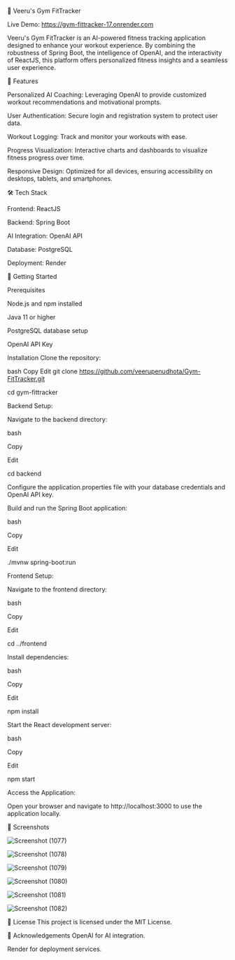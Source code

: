 💪 Veeru's Gym FitTracker

Live Demo: https://gym-fittracker-17.onrender.com

Veeru's Gym FitTracker is an AI-powered fitness tracking application designed to enhance your workout experience. By combining the robustness of Spring Boot, the intelligence of OpenAI, and the interactivity of ReactJS, this platform offers personalized fitness insights and a seamless user experience.

🧠 Features

Personalized AI Coaching: Leveraging OpenAI to provide customized workout recommendations and motivational prompts.

User Authentication: Secure login and registration system to protect user data.

Workout Logging: Track and monitor your workouts with ease.

Progress Visualization: Interactive charts and dashboards to visualize fitness progress over time.

Responsive Design: Optimized for all devices, ensuring accessibility on desktops, tablets, and smartphones.

🛠️ Tech Stack

Frontend: ReactJS

Backend: Spring Boot

AI Integration: OpenAI API

Database: PostgreSQL

Deployment: Render

🚀 Getting Started

Prerequisites

Node.js and npm installed

Java 11 or higher

PostgreSQL database setup

OpenAI API Key

Installation
Clone the repository:

bash
Copy
Edit
git clone https://github.com/veerupenudhota/Gym-FitTracker.git

cd gym-fittracker

Backend Setup:

Navigate to the backend directory:

bash

Copy

Edit

cd backend

Configure the application.properties file with your database credentials and OpenAI API key.

Build and run the Spring Boot application:

bash

Copy

Edit

./mvnw spring-boot:run

Frontend Setup:


Navigate to the frontend directory:

bash

Copy

Edit

cd ../frontend

Install dependencies:

bash

Copy

Edit

npm install

Start the React development server:

bash

Copy

Edit

npm start

Access the Application:

Open your browser and navigate to http://localhost:3000 to use the application locally.

📸 Screenshots

![Screenshot (1077)](https://github.com/user-attachments/assets/06690cc6-5383-41ba-9e20-fbc0a4eed598)

![Screenshot (1078)](https://github.com/user-attachments/assets/5872fc2c-4bb5-473d-bb69-470950467c71)

![Screenshot (1079)](https://github.com/user-attachments/assets/93f80b87-9f5d-4cc1-9043-5c6f3d70ecd0)

![Screenshot (1080)](https://github.com/user-attachments/assets/57a0a191-92cf-47f4-a0f2-34ead925bb50)

![Screenshot (1081)](https://github.com/user-attachments/assets/5ec67303-9891-40ff-97ad-0449b648d384)

 ![Screenshot (1082)](https://github.com/user-attachments/assets/90da4bf3-c286-4c90-85ec-f566f76b372e)



📄 License
This project is licensed under the MIT License.

🙌 Acknowledgements
OpenAI for AI integration.

Render for deployment services.

